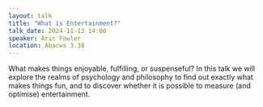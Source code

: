 ```yaml
---
layout: talk
title: "What is Entertainment?"
talk_date: 2024-11-13 14:00
speaker: Aric Fowler
location: Abacws 3.38
---
```


What makes things enjoyable, fulfilling, or suspenseful? In this talk we will explore the realms of psychology and philosophy to find out exactly what makes things fun, and to discover whether it is possible to measure (and optimise) entertainment. 